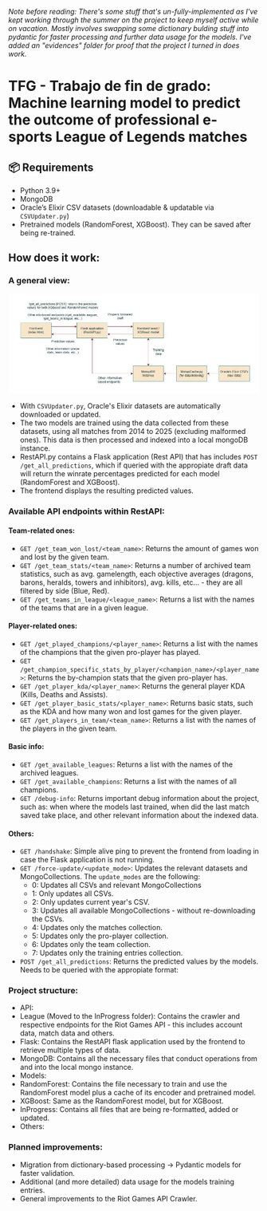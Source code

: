 *Note before reading: There's some stuff that's un-fully-implemented as I've kept working through the summer on the project to keep myself active while on vacation. Mostly involves swapping some dictionary bulding stuff into pydantic for faster processing and further data usage for the models. I've added an "evidences" folder for proof that the project I turned in does work.*

# TFG - Trabajo de fin de grado: Machine learning model to predict the outcome of professional e-sports League of Legends matches
## 📦 Requirements
- Python 3.9+  
- MongoDB  
- Oracle’s Elixir CSV datasets (downloadable & updatable via `CSVUpdater.py`)  
- Pretrained models (RandomForest, XGBoost). They can be saved after being re-trained.  
  
## How does it work:
### A general view:
![Description](basic_schema.JPG)

- With `CSVUpdater.py`, Oracle's Elixir datasets are automatically downloaded or updated.
- The two models are trained using the data collected from these datasets, using all matches from 2014 to 2025 (excluding malformed ones). This data is then processed and indexed into a local mongoDB instance.
- RestAPI.py contains a Flask application (Rest API) that has includes `POST /get_all_predictions`, which if queried with the appropiate draft data will return the winrate percentages predicted for each model (RandomForest and XGBoost).
- The frontend displays the resulting predicted values.

### Available API endpoints within RestAPI:
#### Team-related ones:
- `GET /get_team_won_lost/<team_name>`: Returns the amount of games won and lost by the given team.
- `GET /get_team_stats/<team_name>`: Returns a number of archived team statistics, such as avg. gamelength, each objective averages (dragons, barons, heralds, towers and inhibitors), avg. kills, etc... - they are all filtered by side (Blue, Red).
- `GET /get_teams_in_league/<league_name>`: Returns a list with the names of the teams that are in a given league.
#### Player-related ones:
- `GET /get_played_champions/<player_name>`: Returns a list with the names of the champions that the given pro-player has played.
- `GET /get_champion_specific_stats_by_player/<champion_name>/<player_name>`: Returns the by-champion stats that the given pro-player has.
- `GET /get_player_kda/<player_name>`: Returns the general player KDA (Kills, Deaths and Assists).
- `GET /get_player_basic_stats/<player_name>`: Returns basic stats, such as the KDA and how many won and lost games for the given player.
- `GET /get_players_in_team/<team_name>`: Returns a list with the names of the players in the given team.
#### Basic info:
- `GET /get_available_leagues`: Returns a list with the names of the archived leagues.
- `GET /get_available_champions`: Returns a list with the names of all champions.
- `GET /debug-info`: Returns important debug information about the project, such as: when where the models last trained, when did the last match saved take place, and other relevant information about the indexed data.
#### Others:
- `GET /handshake`: Simple alive ping to prevent the frontend from loading in case the Flask application is not running.
- `GET /force-update/<update_mode>`: Updates the relevant datasets and MongoCollections. The `update_modes` are the following:
  - 0: Updates all CSVs and relevant MongoCollections
  - 1: Only updates all CSVs.
  - 2: Only updates current year's CSV.
  - 3: Updates all available MongoCollections - without re-downloading the CSVs.
  - 4: Updates only the matches collection.
  - 5: Updates only the pro-player collection.
  - 6: Updates only the team collection.
  - 7: Updates only the training entries collection.
- `POST /get_all_predictions`: Returns the predicted values by the models. Needs to be queried with the appropiate format:


### Project structure:
- API:
 - League (Moved to the InProgress folder): Contains the crawler and respective endpoints for the Riot Games API - this includes account data, match data and others.
 - Flask: Contains the RestAPI flask application used by the frontend to retrieve multiple types of data.
 - MongoDB: Contains all the necessary files that conduct operations from and into the local mongo instance.
- Models:
 - RandomForest: Contains the file necessary to train and use the RandomForest model plus a cache of its encoder and pretrained model.
 - XGBoost: Same as the RandomForest model, but for XGBoost.
- InProgress: Contains all files that are being re-formatted, added or updated.
- Others:

### Planned improvements:
- Migration from dictionary-based processing -> Pydantic models for faster validation.
- Additional (and more detailed) data usage for the models training entries.
- General improvements to the Riot Games API Crawler.

